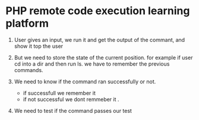 # PHP remote code execution learning platform

1. User gives an input, we run it and get the output of the commant, and show it top the user

2. But we need to store the state of the current position. for example if user cd into a dir and then run ls. 
we have to remember the previous commands. 

3. We need to know if the command ran successfully or not.
    - if successfull we remember it
    - if not successful we dont remmeber it .

4. We need to test if the command passes our test
